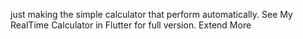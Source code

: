 just making the simple calculator that perform automatically. 
See My RealTime Calculator in Flutter for full version. 
Extend More

